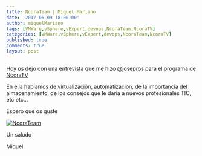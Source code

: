 ```yaml
---
title: NcoraTeam | Miquel Mariano
date: '2017-06-09 18:00:00'
author: miquelMariano
tags: [VMWare,vSphere,vExpert,devops,NcoraTeam,NcoraTV]
categories: [VMWare,vSphere,vExpert,devops,NcoraTeam,NcoraTV]
published: true
comments: true
layout: post
---
```


Hoy os dejo con una entrevista que me hizo [@josepros](https://twitter.com/josepros) para el programa de [NcoraTV](https://www.youtube.com/channel/UCgOZpO7E3HEh0nHH2JSJOPA)

En ella hablamos de virtualización, automatización, de la importancia del almacenamiento, de los consejos que le daría a nuevos profesionales TIC, etc etc...

Espero que os guste

[![NcoraTeam](https://img.youtube.com/vi/OL7RC8_KI1A/0.jpg)](https://www.youtube.com/watch?v=OL7RC8_KI1A "#NcoraTeam")

Un saludo

Miquel.